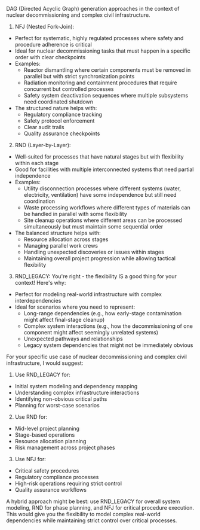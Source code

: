 DAG (Directed Acyclic Graph) generation approaches in the context of nuclear decommissioning and complex civil infrastructure.

1. NFJ (Nested Fork-Join):
- Perfect for systematic, highly regulated processes where safety and procedure adherence is critical
- Ideal for nuclear decommissioning tasks that must happen in a specific order with clear checkpoints
- Examples:
  - Reactor dismantling where certain components must be removed in parallel but with strict synchronization points
  - Radiation monitoring and containment procedures that require concurrent but controlled processes
  - Safety system deactivation sequences where multiple subsystems need coordinated shutdown
- The structured nature helps with:
  - Regulatory compliance tracking
  - Safety protocol enforcement
  - Clear audit trails
  - Quality assurance checkpoints

2. RND (Layer-by-Layer):
- Well-suited for processes that have natural stages but with flexibility within each stage
- Good for facilities with multiple interconnected systems that need partial independence
- Examples:
  - Utility disconnection processes where different systems (water, electricity, ventilation) have some independence but still need coordination
  - Waste processing workflows where different types of materials can be handled in parallel with some flexibility
  - Site cleanup operations where different areas can be processed simultaneously but must maintain some sequential order
- The balanced structure helps with:
  - Resource allocation across stages
  - Managing parallel work crews
  - Handling unexpected discoveries or issues within stages
  - Maintaining overall project progression while allowing tactical flexibility

3. RND_LEGACY:
You're right - the flexibility IS a good thing for your context! Here's why:
- Perfect for modeling real-world infrastructure with complex interdependencies
- Ideal for scenarios where you need to represent:
  - Long-range dependencies (e.g., how early-stage contamination might affect final-stage cleanup)
  - Complex system interactions (e.g., how the decommissioning of one component might affect seemingly unrelated systems)
  - Unexpected pathways and relationships
  - Legacy system dependencies that might not be immediately obvious

For your specific use case of nuclear decommissioning and complex civil infrastructure, I would suggest:

1. Use RND_LEGACY for:
- Initial system modeling and dependency mapping
- Understanding complex infrastructure interactions
- Identifying non-obvious critical paths
- Planning for worst-case scenarios

2. Use RND for:
- Mid-level project planning
- Stage-based operations
- Resource allocation planning
- Risk management across project phases

3. Use NFJ for:
- Critical safety procedures
- Regulatory compliance processes
- High-risk operations requiring strict control
- Quality assurance workflows

A hybrid approach might be best: use RND_LEGACY for overall system modeling, RND for phase planning, and NFJ for critical procedure execution. This would give you the flexibility to model complex real-world dependencies while maintaining strict control over critical processes.


